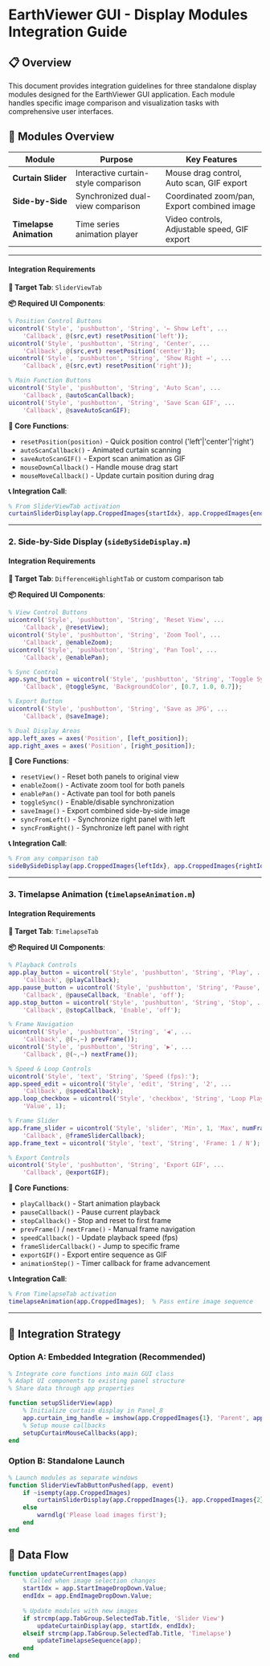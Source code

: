 # EarthViewer GUI - Display Modules Integration Guide

## 📋 Overview

This document provides integration guidelines for three standalone display modules designed for the EarthViewer GUI application. Each module handles specific image comparison and visualization tasks with comprehensive user interfaces.

## 🚀 Modules Overview

| Module | Purpose | Key Features |
|--------|---------|--------------|
| **Curtain Slider** | Interactive curtain-style comparison | Mouse drag control, Auto scan, GIF export |
| **Side-by-Side** | Synchronized dual-view comparison | Coordinated zoom/pan, Export combined image |
| **Timelapse Animation** | Time series animation player | Video controls, Adjustable speed, GIF export |

---

#### **Integration Requirements**

**🎯 Target Tab**: `SliderViewTab`

**📦 Required UI Components**:

```matlab
% Position Control Buttons
uicontrol('Style', 'pushbutton', 'String', '← Show Left', ...
    'Callback', @(src,evt) resetPosition('left'));
uicontrol('Style', 'pushbutton', 'String', 'Center', ...
    'Callback', @(src,evt) resetPosition('center'));
uicontrol('Style', 'pushbutton', 'String', 'Show Right →', ...
    'Callback', @(src,evt) resetPosition('right'));

% Main Function Buttons
uicontrol('Style', 'pushbutton', 'String', 'Auto Scan', ...
    'Callback', @autoScanCallback);
uicontrol('Style', 'pushbutton', 'String', 'Save Scan GIF', ...
    'Callback', @saveAutoScanGIF);

```

**🔧 Core Functions**:
- `resetPosition(position)` - Quick position control ('left'|'center'|'right')
- `autoScanCallback()` - Animated curtain scanning
- `saveAutoScanGIF()` - Export scan animation as GIF
- `mouseDownCallback()` - Handle mouse drag start
- `mouseMoveCallback()` - Update curtain position during drag

**📞 Integration Call**:
```matlab
% From SliderViewTab activation
curtainSliderDisplay(app.CroppedImages{startIdx}, app.CroppedImages{endIdx}, titles);
```

---

### 2. Side-by-Side Display (`sideBySideDisplay.m`)

#### **Integration Requirements**

**🎯 Target Tab**: `DifferenceHighlightTab` or custom comparison tab

**📦 Required UI Components**:

```matlab
% View Control Buttons
uicontrol('Style', 'pushbutton', 'String', 'Reset View', ...
    'Callback', @resetView);
uicontrol('Style', 'pushbutton', 'String', 'Zoom Tool', ...
    'Callback', @enableZoom);
uicontrol('Style', 'pushbutton', 'String', 'Pan Tool', ...
    'Callback', @enablePan);

% Sync Control
app.sync_button = uicontrol('Style', 'pushbutton', 'String', 'Toggle Sync', ...
    'Callback', @toggleSync, 'BackgroundColor', [0.7, 1.0, 0.7]);

% Export Button
uicontrol('Style', 'pushbutton', 'String', 'Save as JPG', ...
    'Callback', @saveImage);

% Dual Display Areas
app.left_axes = axes('Position', [left_position]);
app.right_axes = axes('Position', [right_position]);
```

**🔧 Core Functions**:
- `resetView()` - Reset both panels to original view
- `enableZoom()` - Activate zoom tool for both panels
- `enablePan()` - Activate pan tool for both panels  
- `toggleSync()` - Enable/disable synchronization
- `saveImage()` - Export combined side-by-side image
- `syncFromLeft()` - Synchronize right panel with left
- `syncFromRight()` - Synchronize left panel with right

**📞 Integration Call**:
```matlab
% From any comparison tab
sideBySideDisplay(app.CroppedImages{leftIdx}, app.CroppedImages{rightIdx}, titles);
```

---

### 3. Timelapse Animation (`timelapseAnimation.m`)

#### **Integration Requirements**

**🎯 Target Tab**: `TimelapseTab`

**📦 Required UI Components**:

```matlab
% Playback Controls
app.play_button = uicontrol('Style', 'pushbutton', 'String', 'Play', ...
    'Callback', @playCallback);
app.pause_button = uicontrol('Style', 'pushbutton', 'String', 'Pause', ...
    'Callback', @pauseCallback, 'Enable', 'off');
app.stop_button = uicontrol('Style', 'pushbutton', 'String', 'Stop', ...
    'Callback', @stopCallback, 'Enable', 'off');

% Frame Navigation
uicontrol('Style', 'pushbutton', 'String', '◀', ...
    'Callback', @(~,~) prevFrame());
uicontrol('Style', 'pushbutton', 'String', '▶', ...
    'Callback', @(~,~) nextFrame());

% Speed & Loop Controls
uicontrol('Style', 'text', 'String', 'Speed (fps):');
app.speed_edit = uicontrol('Style', 'edit', 'String', '2', ...
    'Callback', @speedCallback);
app.loop_checkbox = uicontrol('Style', 'checkbox', 'String', 'Loop Playback', ...
    'Value', 1);

% Frame Slider
app.frame_slider = uicontrol('Style', 'slider', 'Min', 1, 'Max', numFrames, ...
    'Callback', @frameSliderCallback);
app.frame_text = uicontrol('Style', 'text', 'String', 'Frame: 1 / N');

% Export Controls
uicontrol('Style', 'pushbutton', 'String', 'Export GIF', ...
    'Callback', @exportGIF);
```

**🔧 Core Functions**:
- `playCallback()` - Start animation playback
- `pauseCallback()` - Pause current playback
- `stopCallback()` - Stop and reset to first frame
- `prevFrame()` / `nextFrame()` - Manual frame navigation
- `speedCallback()` - Update playback speed (fps)
- `frameSliderCallback()` - Jump to specific frame
- `exportGIF()` - Export entire sequence as GIF
- `animationStep()` - Timer callback for frame advancement

**📞 Integration Call**:
```matlab
% From TimelapseTab activation
timelapseAnimation(app.CroppedImages);  % Pass entire image sequence
```

---

## 🔧 Integration Strategy

### **Option A: Embedded Integration (Recommended)**
```matlab
% Integrate core functions into main GUI class
% Adapt UI components to existing panel structure
% Share data through app properties

function setupSliderView(app)
    % Initialize curtain display in Panel_8
    app.curtain_img_handle = imshow(app.CroppedImages{1}, 'Parent', app.Panel_8_axes);
    % Setup mouse callbacks
    setupCurtainMouseCallbacks(app);
end
```

### **Option B: Standalone Launch**
```matlab
% Launch modules as separate windows
function SliderViewTabButtonPushed(app, event)
    if ~isempty(app.CroppedImages)
        curtainSliderDisplay(app.CroppedImages{1}, app.CroppedImages{2});
    else
        warndlg('Please load images first');
    end
end
```

## 🔄 Data Flow

```matlab
function updateCurrentImages(app)
    % Called when image selection changes
    startIdx = app.StartImageDropDown.Value;
    endIdx = app.EndImageDropDown.Value;
    
    % Update modules with new images
    if strcmp(app.TabGroup.SelectedTab.Title, 'Slider View')
        updateCurtainDisplay(app, startIdx, endIdx);
    elseif strcmp(app.TabGroup.SelectedTab.Title, 'Timelapse')
        updateTimelapseSequence(app);
    end
end
```
